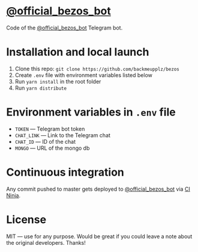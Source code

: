 # [@official_bezos_bot](https://t.me/official_bezos_bot)
Code of the [@official_bezos_bot](https://t.me/official_bezos_bot) Telegram bot.
# Installation and local launch
1. Clone this repo: `git clone https://github.com/backmeupplz/bezos`
2. Create `.env` file with environment variables listed below
3. Run `yarn install` in the root folder
4. Run `yarn distribute`
# Environment variables in `.env` file
* `TOKEN` — Telegram bot token
* `CHAT_LINK` — Link to the Telegram chat
* `CHAT_ID` — ID of the chat
* `MONGO` — URL of the mongo db
# Continuous integration
Any commit pushed to master gets deployed to [@official_bezos_bot](https://t.me/official_bezos_bot) via [CI Ninja](https://github.com/backmeupplz/ci-ninja).

# License
MIT — use for any purpose. Would be great if you could leave a note about the original developers. Thanks!